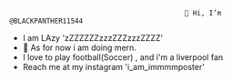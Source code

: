 
                                                  
			                                   👋 Hi, I’m @BLACKPANTHER11544


- I am LAzy 'zZZZZZZzzzZZZzzzZZZZ'
- 🌱 As for now i am doing mern. 
- I love to play football(Soccer) , and i'm a liverpool fan
- Reach me at my instagram 'i_am_immmmposter'

<!---
BLACKPANTHER11544/BLACKPANTHER11544 is a ✨ special ✨ repository because its `README.md` (this file) appears on your GitHub profile.
You can click the Preview link to take a look at your changes.
--->

